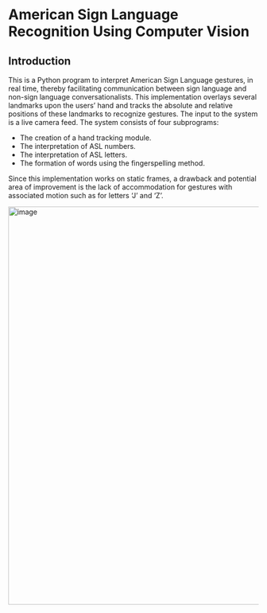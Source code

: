<h1>American Sign Language Recognition Using Computer Vision</h1>

<h2>Introduction</h2>

This is a Python program to interpret American Sign Language gestures, in real time, thereby facilitating communication between sign language and non-sign language conversationalists. This implementation overlays several landmarks upon the users’ hand and tracks the absolute and relative positions of these landmarks to recognize gestures. The input to the system is a live camera feed. The system consists of four subprograms:

<ul>
  <li>The creation of a hand tracking module.</li>
  <li>The interpretation of ASL numbers.</li>
  <li>The interpretation of ASL letters.</li>
  <li>The formation of words using the fingerspelling method.</li>
</ul>

Since this implementation works on static frames, a drawback and potential area of improvement is the lack of accommodation for gestures with associated motion such as for letters ‘J’ and ‘Z’.

<img width=800 alt=image src="https://github.com/VivianHenry/American-Sign-Language-Recognition-Using-Computer-Vision/assets/67223688/d292d803-93c4-4806-ba5c-eb0c5e7deb6a">


